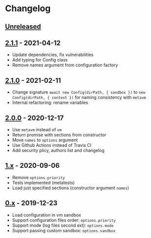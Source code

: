 # Changelog

## [Unreleased][unreleased]

## [2.1.1][] - 2021-04-12

- Update dependencies, fix vulnerabilities
- Add typing for Config class
- Remove names argument from configuration factory

## [2.1.0][] - 2021-02-11

- Change signature `await new Config(dirPath, { sandbox })` to
  `new Config(dirPath, { context })` for naming consistency with `metavm`
- Internal refactoring: rename variables

## [2.0.0][] - 2020-12-17

- Use `metavm` instead of `vm`
- Return promise with sections from constructor
- Move `names` to `options` argument
- Use Github Actions instead of Travis CI
- Add security plicy, authors list and changelog

## [1.x][] - 2020-09-06

- Remove `options.priority`
- Tests implemented (metatests)
- Load just specified sections (constructor argument `names`)

## [0.x][] - 2019-12-23

- Load configuration in vm sandbox
- Support configuration files order: `options.priority`
- Support mode (log files second ext): `options.mode`
- Support passing custom sandbox: `options.sandbox`

[unreleased]: https://github.com/metarhia/config/compare/v2.1.1...HEAD
[2.1.1]: https://github.com/metarhia/config/compare/v2.1.0...v2.1.1
[2.1.0]: https://github.com/metarhia/config/compare/v2.0.0...v2.1.0
[2.0.0]: https://github.com/metarhia/config/compare/v1.x...v2.0.0
[1.x]: https://github.com/metarhia/config/compare/v0.x...v1.x
[0.x]: https://github.com/metarhia/config/releases/tag/v0.x
